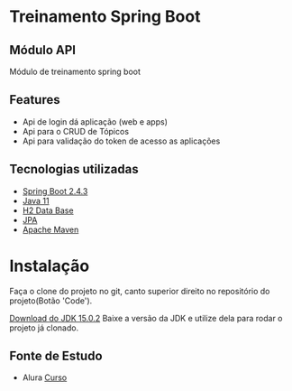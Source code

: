 # Treinamento Spring Boot

## Módulo API
Módulo de treinamento spring boot

## Features
- Api de login dá aplicação (web e apps)
- Api para o CRUD de Tópicos
- Api para validação do token de acesso as aplicações

## Tecnologias utilizadas

- [Spring Boot 2.4.3](https://spring.io/projects/spring-boot)
- [Java 11](https://www.java.com/pt-BR/)
- [H2 Data Base](https://www.h2database.com/html/main.html)
- [JPA](https://spring.io/guides/gs/accessing-data-jpa/)
- [Apache Maven](https://maven.apache.org/)

# Instalação
Faça o clone do projeto no git, canto superior direito no repositório do projeto(Botão 'Code').

[Download do JDK 15.0.2](https://www.oracle.com/br/java/technologies/javase/jdk11-archive-downloads.html)
Baixe a versão da JDK e utilize dela para rodar o projeto já clonado.

## Fonte de Estudo
- Alura [Curso](https://www.alura.com.br/curso-online-spring-boot-api-rest)

